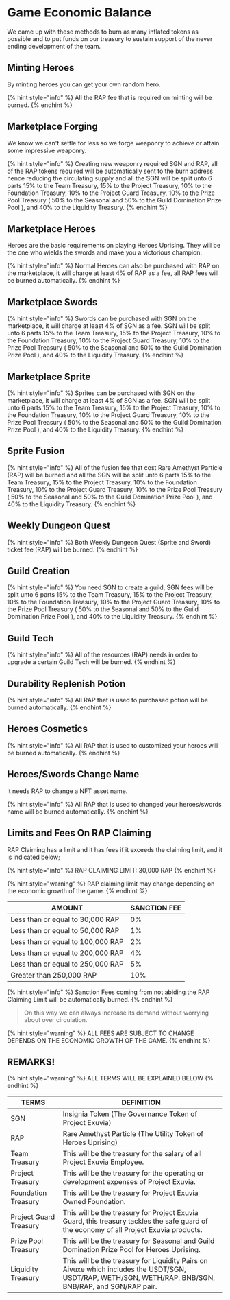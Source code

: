 # Game Economic Balance

We came up with these methods to burn as many inflated tokens as possible and to put funds on our treasury to sustain support of the never ending development of the team.

## Minting Heroes

By minting heroes you can get your own random hero.

{% hint style="info" %}
All the RAP fee that is required on minting will be burned.
{% endhint %}

## Marketplace Forging

We know we can't settle for less so we forge weaponry to achieve or attain some impressive weaponry.

{% hint style="info" %}
Creating new weaponry required SGN and RAP, all of the RAP tokens required will be automatically sent to the burn address hence reducing the circulating supply and all the SGN will be split unto 6 parts 15% to the Team Treasury, 15% to the Project Treasury, 10% to the Foundation Treasury, 10% to the Project Guard Treasury, 10% to the Prize Pool Treasury ( 50% to the Seasonal and 50% to the Guild Domination Prize Pool ), and 40% to the Liquidity Treasury.
{% endhint %}

## Marketplace Heroes

Heroes are the basic requirements on playing Heroes Uprising. They will be the one who wields the swords and make you a victorious champion.

{% hint style="info" %}
Normal Heroes can also be purchased with RAP on the marketplace, it will charge at least 4% of RAP as a fee, all RAP fees will be burned automatically.
{% endhint %}

## Marketplace Swords

{% hint style="info" %}
Swords can be purchased with SGN on the marketplace, it will charge at least 4% of SGN as a fee. SGN will be split unto 6 parts 15% to the Team Treasury, 15% to the Project Treasury, 10% to the Foundation Treasury, 10% to the Project Guard Treasury, 10% to the Prize Pool Treasury ( 50% to the Seasonal and 50% to the Guild Domination Prize Pool ), and 40% to the Liquidity Treasury.
{% endhint %}

## Marketplace Sprite

{% hint style="info" %}
Sprites can be purchased with SGN on the marketplace, it will charge at least 4% of SGN as a fee. SGN will be split unto 6 parts 15% to the Team Treasury, 15% to the Project Treasury, 10% to the Foundation Treasury, 10% to the Project Guard Treasury, 10% to the Prize Pool Treasury ( 50% to the Seasonal and 50% to the Guild Domination Prize Pool ), and 40% to the Liquidity Treasury.
{% endhint %}

## Sprite Fusion

{% hint style="info" %}
All of the fusion fee that cost Rare Amethyst Particle (RAP) will be burned and all the SGN will be split unto 6 parts 15% to the Team Treasury, 15% to the Project Treasury, 10% to the Foundation Treasury, 10% to the Project Guard Treasury, 10% to the Prize Pool Treasury ( 50% to the Seasonal and 50% to the Guild Domination Prize Pool ), and 40% to the Liquidity Treasury.
{% endhint %}

## Weekly Dungeon Quest

{% hint style="info" %}
Both Weekly Dungeon Quest (Sprite and Sword) ticket fee (RAP) will be burned.
{% endhint %}

## Guild Creation

{% hint style="info" %}
You need SGN to create a guild, SGN fees will be split unto 6 parts 15% to the Team Treasury, 15% to the Project Treasury, 10% to the Foundation Treasury, 10% to the Project Guard Treasury, 10% to the Prize Pool Treasury ( 50% to the Seasonal and 50% to the Guild Domination Prize Pool ), and 40% to the Liquidity Treasury.
{% endhint %}

## Guild Tech

{% hint style="info" %}
All of the resources (RAP) needs in order to upgrade a certain Guild Tech will be burned.
{% endhint %}

## Durability Replenish Potion

{% hint style="info" %}
All RAP that is used to purchased potion will be burned automatically.
{% endhint %}

## Heroes Cosmetics

{% hint style="info" %}
All RAP that is used to customized your heroes will be burned automatically.
{% endhint %}

## Heroes/Swords Change Name

it needs RAP to change a NFT asset name.

{% hint style="info" %}
All RAP that is used to changed your heroes/swords name will be burned automatically.
{% endhint %}

## Limits and Fees On RAP Claiming

RAP Claiming has a limit and it has fees if it exceeds the claiming limit, and it is indicated below;

{% hint style="info" %}
RAP CLAIMING LIMIT: 30,000 RAP
{% endhint %}

{% hint style="warning" %}
RAP claiming limit may change depending on the economic growth of the game.
{% endhint %}

| AMOUNT                            | SANCTION FEE |
| --------------------------------- | ------------ |
| Less than or equal to 30,000 RAP  | 0%           |
| Less than or equal to 50,000 RAP  | 1%           |
| Less than or equal to 100,000 RAP | 2%           |
| Less than or equal to 200,000 RAP | 4%           |
| Less than or equal to 250,000 RAP | 5%           |
| Greater than 250,000 RAP          | 10%          |

{% hint style="info" %}
Sanction Fees coming from not abiding the RAP Claiming Limit will be automatically burned.
{% endhint %}

> On this way we can always increase its demand without worrying about over circulation.

{% hint style="warning" %}
ALL FEES ARE SUBJECT TO CHANGE DEPENDS ON THE ECONOMIC GROWTH OF THE GAME.
{% endhint %}

## REMARKS!

{% hint style="warning" %}
ALL TERMS WILL BE EXPLAINED BELOW
{% endhint %}

| TERMS                  | DEFINITION                                                                                                                                             |
| ---------------------- | ------------------------------------------------------------------------------------------------------------------------------------------------------ |
| SGN                    | Insignia Token (The Governance Token of Project Exuvia)                                                                                                |
| RAP                    | Rare Amethyst Particle (The Utility Token of Heroes Uprising)                                                                                          |
| Team Treasury          | This will be the treasury for the salary of all Project Exuvia Employee.                                                                               |
| Project Treasury       | This will be the treasury for the operating or development expenses of Project Exuvia.                                                                 |
| Foundation Treasury    | This will be the treasury for Project Exuvia Owned Foundation.                                                                                         |
| Project Guard Treasury | This will be the treasury for Project Exuvia Guard, this treasury tackles the safe guard of the economy of all Project Exuvia products.                |
| Prize Pool Treasury    | This will be the treasury for Seasonal and Guild Domination Prize Pool for Heroes Uprising.                                                            |
| Liquidity Treasury     | This will be the treasury for Liquidity Pairs on Aivuxe which includes the USDT/SGN, USDT/RAP, WETH/SGN, WETH/RAP, BNB/SGN, BNB/RAP, and SGN/RAP pair. |
